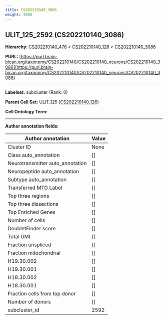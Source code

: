 ```yaml
---
title: CS202210140_3086
weight: 3086
---
```

## ULIT_125_2592 (CS202210140_3086)
<b>Hierarchy: </b>
[CS202210140_476](../CS202210140_476) >
[CS202210140_126](../CS202210140_126) >
[CS202210140_3086](../CS202210140_3086)

**PURL:** [https://purl.brain-bican.org/taxonomy/CS202210140/CS202210140_neurons/CS202210140_3086](https://purl.brain-bican.org/taxonomy/CS202210140/CS202210140_neurons/CS202210140_3086)

---


**Labelset:** subcluster (Rank: 0)

**Parent Cell Set:** ULIT_125 ([CS202210140_126](../CS202210140_126))



**Cell Ontology Term:** 

[MARKER GENES.]: #


---

[TRANSFERRED ANNOTATIONS.]: #


[AUTHOR ANNOTATION FIELDS.]: #


**Author annotation fields:**

| Author annotation | Value |
|-------------------|-------|
|Cluster ID|None|
|Class auto_annotation|[]|
|Neurotransmitter auto_annotation|[]|
|Neuropeptide auto_annotation|[]|
|Subtype auto_annotation|[]|
|Transferred MTG Label|[]|
|Top three regions|[]|
|Top three dissections|[]|
|Top Enriched Genes|[]|
|Number of cells|[]|
|DoubletFinder score|[]|
|Total UMI|[]|
|Fraction unspliced|[]|
|Fraction mitochondrial|[]|
|H19.30.002|[]|
|H19.30.001|[]|
|H18.30.002|[]|
|H18.30.001|[]|
|Fraction cells from top donor|[]|
|Number of donors|[]|
|subcluster_id|2592|
